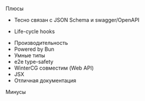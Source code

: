<SlideLogo framework="ElysiaJS" title="Плюсы и минусы"/>

<p class="text-green">Плюсы</p>

- Тесно связан с JSON Schema и swagger/OpenAPI

<v-clicks>

- Life-cycle hooks
</v-clicks>

<div class="opacity-0">

- Производительность
- Powered by Bun
- Умные типы
- e2e type-safety
- WinterCG совместим (Web API)
- JSX 
- Отличная документация

</div>
<p class="text-red">Минусы</p>

<!-- <v-clicks>

- Powered by Bun
- Молодой

</v-clicks> -->
